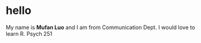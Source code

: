 # hello
My name is **Mufan Luo** and I am from Communication Dept. 
I would love to learn R. 
Psych 251